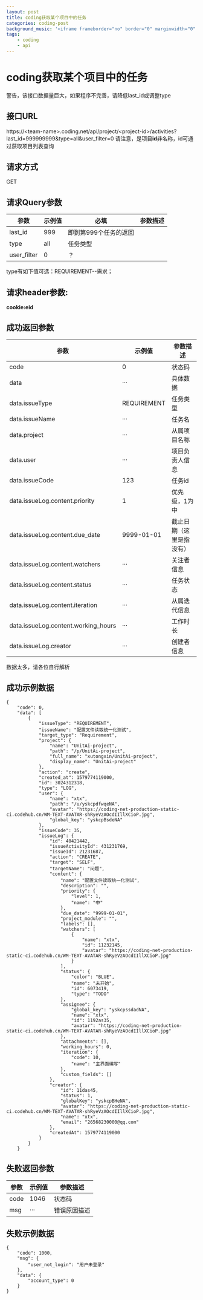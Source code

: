 ```yaml
---
layout: post
title: coding获取某个项目中的任务
categories: coding-post
background_music: '<iframe frameborder="no" border="0" marginwidth="0" marginheight="0" width=100% height=100 src="//music.163.com/outchain/player?type=2&id=554308724&auto=1&height=50"></iframe>'
tags: 
    - coding 
    - api
---
```


# coding获取某个项目中的任务
警告，该接口数据量巨大，如果程序不完善，请降低last_id或调整type

## 接口URL
https://\<team-name>.coding.net/api/project/\<project-id>/activities?last_id=999999999&type=all&user_filter=0
请注意，是项目**id**非名称，id可通过获取项目列表查询

## 请求方式
GET

## 请求Query参数

参数|示例值|必填|参数描述
---|---|--|---
last_id|999|即到第999个任务的返回
type|all|任务类型
user_filter|0|？

type有如下值可选：REQUIREMENT--需求；
## 请求header参数:
**cookie:eid**

## 成功返回参数

参数|示例值|参数描述
-|-|-
code|0|状态码
data|···|具体数据
data.issueType|REQUIREMENT|任务类型
data.issueName|···|任务名
data.project|···|从属项目名称
data.user|···|项目负责人信息
data.issueCode|123|任务id
data.issueLog.content.priority|1|优先级，1为中
data.issueLog.content.due_date|9999-01-01|截止日期（这里是指没有）
data.issueLog.content.watchers|···|关注者信息
data.issueLog.content.status|···|任务状态
data.issueLog.content.iteration|···|从属迭代信息
data.issueLog.content.working_hours|···|工作时长
data.issueLog.creator|···|创建者信息

数据太多，请各位自行解析


## 成功示例数据
```
{
	"code": 0,
	"data": [
		{
			"issueType": "REQUIREMENT",
			"issueName": "配置文件读取统一化测试",
			"target_type": "Requirement",
			"project": {
				"name": "UnitAi-project",
				"path": "/p/UnitAi-project",
				"full_name": "xutongxin/UnitAi-project",
				"display_name": "UnitAi-project"
			},
			"action": "create",
			"created_at": 1579774119000,
			"id": 3024312318,
			"type": "LOG",
			"user": {
				"name": "xtx",
				"path": "/u/yskcpdfwqeNA",
				"avatar": "https://coding-net-production-static-ci.codehub.cn/WM-TEXT-AVATAR-shRyeVzAOcdIIllXCioP.jpg",
				"global_key": "yskcpBsdeNA"
			},
			"issueCode": 35,
			"issueLog": {
				"id": 40421442,
				"issueActivityId": 431231769,
				"issueId": 21231687,
				"action": "CREATE",
				"target": "SELF",
				"targetName": "问题",
				"content": {
					"name": "配置文件读取统一化测试",
					"description": "",
					"priority": {
						"level": 1,
						"name": "中"
					},
					"due_date": "9999-01-01",
					"project_module": "",
					"labels": [],
					"watchers": [
						{
							"name": "xtx",
							"id": 11232145,
							"avatar": "https://coding-net-production-static-ci.codehub.cn/WM-TEXT-AVATAR-shRyeVzAOcdIIllXCioP.jpg"
						}
					],
					"status": {
						"color": "BLUE",
						"name": "未开始",
						"id": 6073419,
						"type": "TODO"
					},
					"assignee": {
						"global_key": "yskcpssdadNA",
						"name": "xtx",
						"id": 1192as35,
						"avatar": "https://coding-net-production-static-ci.codehub.cn/WM-TEXT-AVATAR-shRyeVzAOcdIIllXCioP.jpg"
					},
					"attachments": [],
					"working_hours": 0,
					"iteration": {
						"code": 10,
						"name": "主界面编写"
					},
					"custom_fields": []
				},
				"creator": {
					"id": 11das45,
					"status": 1,
					"globalKey": "yskcpBHeNA",
					"avatar": "https://coding-net-production-static-ci.codehub.cn/WM-TEXT-AVATAR-shRyeVzAOcdIIllXCioP.jpg",
					"name": "xtx",
					"email": "26568230000@qq.com"
				},
				"createdAt": 1579774119000
			}
		}
	}
```

## 失败返回参数

参数|示例值|参数描述
-|-|-
code|1046|状态码
msg|···|错误原因描述

## 失败示例数据
```
{
	"code": 1000,
	"msg": {
		"user_not_login": "用户未登录"
	},
	"data": {
		"account_type": 0
	}
}
```
